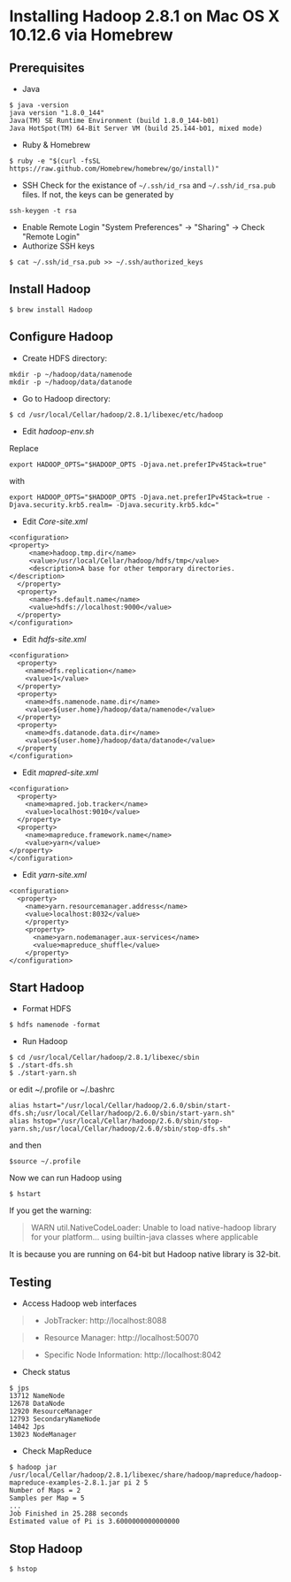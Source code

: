 # Installing Hadoop 2.8.1 on Mac OS X 10.12.6 via Homebrew
## Prerequisites
- Java
```
$ java -version
java version "1.8.0_144"
Java(TM) SE Runtime Environment (build 1.8.0_144-b01)
Java HotSpot(TM) 64-Bit Server VM (build 25.144-b01, mixed mode)
```
- Ruby & Homebrew
```
$ ruby -e "$(curl -fsSL https://raw.github.com/Homebrew/homebrew/go/install)"
```
- SSH
Check for the existance of `~/.ssh/id_rsa` and `~/.ssh/id_rsa.pub` files.
If not, the keys can be generated by
```
ssh-keygen -t rsa
```
 - Enable Remote Login
"System Preferences" -> "Sharing" -> Check "Remote Login"
 - Authorize SSH keys
```
$ cat ~/.ssh/id_rsa.pub >> ~/.ssh/authorized_keys
```

## Install Hadoop
```
$ brew install Hadoop
```

## Configure Hadoop
- Create HDFS directory:
```
mkdir -p ~/hadoop/data/namenode
mkdir -p ~/hadoop/data/datanode
```
- Go to Hadoop directory:
```
$ cd /usr/local/Cellar/hadoop/2.8.1/libexec/etc/hadoop
```
- Edit *hadoop-env.sh*

Replace
```
export HADOOP_OPTS="$HADOOP_OPTS -Djava.net.preferIPv4Stack=true"
```
with
```
export HADOOP_OPTS="$HADOOP_OPTS -Djava.net.preferIPv4Stack=true -Djava.security.krb5.realm= -Djava.security.krb5.kdc="
```
- Edit *Core-site.xml*
```
<configuration>  
<property>
     <name>hadoop.tmp.dir</name>
     <value>/usr/local/Cellar/hadoop/hdfs/tmp</value>
     <description>A base for other temporary directories.</description>
  </property>
  <property>
     <name>fs.default.name</name>                                     
     <value>hdfs://localhost:9000</value>                             
  </property>
</configuration>
```

- Edit *hdfs-site.xml*
```
<configuration>
  <property>
    <name>dfs.replication</name>
    <value>1</value>
  </property>
  <property>
    <name>dfs.namenode.name.dir</name>
    <value>${user.home}/hadoop/data/namenode</value>
  </property>
  <property>
    <name>dfs.datanode.data.dir</name>
    <value>${user.home}/hadoop/data/datanode</value>
  </property
</configuration>
```

- Edit *mapred-site.xml*
```
<configuration>
  <property>
    <name>mapred.job.tracker</name>
    <value>localhost:9010</value>
  </property>
  <property>
    <name>mapreduce.framework.name</name>
    <value>yarn</value>
</property>
</configuration>
```
- Edit *yarn-site.xml*
```
<configuration>
  <property>
    <name>yarn.resourcemanager.address</name>
    <value>localhost:8032</value>
    </property>
    <property>
      <name>yarn.nodemanager.aux-services</name>
      <value>mapreduce_shuffle</value>
    </property>
</configuration>
```

## Start Hadoop
- Format HDFS
```
$ hdfs namenode -format
```

- Run Hadoop
```
$ cd /usr/local/Cellar/hadoop/2.8.1/libexec/sbin
$ ./start-dfs.sh
$ ./start-yarn.sh
```
or edit ~/.profile or ~/.bashrc
```
alias hstart="/usr/local/Cellar/hadoop/2.6.0/sbin/start-dfs.sh;/usr/local/Cellar/hadoop/2.6.0/sbin/start-yarn.sh"
alias hstop="/usr/local/Cellar/hadoop/2.6.0/sbin/stop-yarn.sh;/usr/local/Cellar/hadoop/2.6.0/sbin/stop-dfs.sh"
```
and then
```
$source ~/.profile
```
Now we can run Hadoop using
```
$ hstart
```
If you get the warning:
> WARN util.NativeCodeLoader: Unable to load native-hadoop library for your platform... using builtin-java classes where applicable

It is because you are running on 64-bit but Hadoop native library is 32-bit.

## Testing
- Access Hadoop web interfaces
> - JobTracker: http://localhost:8088

> - Resource Manager: http://localhost:50070

> - Specific Node Information: http://localhost:8042

- Check status
```
$ jps
13712 NameNode
12678 DataNode
12920 ResourceManager
12793 SecondaryNameNode
14042 Jps
13023 NodeManager
```
- Check MapReduce
```
$ hadoop jar /usr/local/Cellar/hadoop/2.8.1/libexec/share/hadoop/mapreduce/hadoop-mapreduce-examples-2.8.1.jar pi 2 5
Number of Maps = 2
Samples per Map = 5
...
Job Finished in 25.288 seconds
Estimated value of Pi is 3.6000000000000000
```

## Stop Hadoop
```
$ hstop
```
